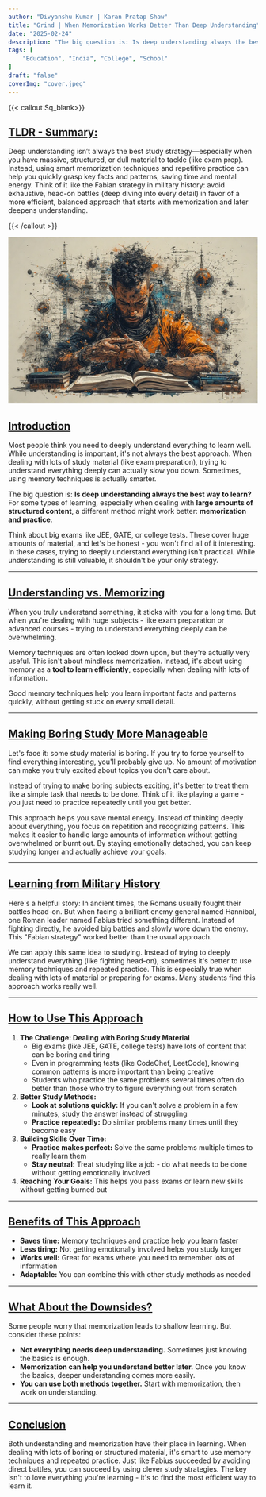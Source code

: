 ```yaml
---
author: "Divyanshu Kumar | Karan Pratap Shaw"
title: "Grind | When Memorization Works Better Than Deep Understanding"
date: "2025-02-24"
description: "The big question is: Is deep understanding always the best way to learn? For some types of learning, especially when dealing with large amounts of structured content, a different method might work better: memorization and practice."
tags: [
    "Education", "India", "College", "School"
]
draft: "false"
coverImg: "cover.jpeg"
---
```


{{< callout Sq_blank>}}
## <u>TLDR - Summary:</u>

Deep understanding isn’t always the best study strategy—especially when you have massive, structured, or dull material to tackle (like exam prep). Instead, using smart memorization techniques and repetitive practice can help you quickly grasp key facts and patterns, saving time and mental energy. Think of it like the Fabian strategy in military history: avoid exhaustive, head-on battles (deep diving into every detail) in favor of a more efficient, balanced approach that starts with memorization and later deepens understanding.

{{< /callout >}}

![Image](cover.jpeg)

## <u>Introduction</u>

Most people think you need to deeply understand everything to learn well. While understanding is important, it's not always the best approach. When dealing with lots of study material (like exam preparation), trying to understand everything deeply can actually slow you down. Sometimes, using memory techniques is actually smarter.

The big question is: **Is deep understanding always the best way to learn?** For some types of learning, especially when dealing with **large amounts of structured content**, a different method might work better: **memorization and practice**.

Think about big exams like JEE, GATE, or college tests. These cover huge amounts of material, and let's be honest - you won't find all of it interesting. In these cases, trying to deeply understand everything isn't practical. While understanding is still valuable, it shouldn't be your only strategy.

---

## <u>Understanding vs. Memorizing</u>

When you truly understand something, it sticks with you for a long time. But when you're dealing with huge subjects - like exam preparation or advanced courses - trying to understand everything deeply can be overwhelming.

Memory techniques are often looked down upon, but they're actually very useful. This isn't about mindless memorization. Instead, it's about using memory as a **tool to learn efficiently**, especially when dealing with lots of information.

Good memory techniques help you learn important facts and patterns quickly, without getting stuck on every small detail.

---

## <u>Making Boring Study More Manageable</u>

Let's face it: some study material is boring. If you try to force yourself to find everything interesting, you'll probably give up. No amount of motivation can make you truly excited about topics you don't care about.

Instead of trying to make boring subjects exciting, it's better to treat them like a simple task that needs to be done. Think of it like playing a game - you just need to practice repeatedly until you get better.

This approach helps you save mental energy. Instead of thinking deeply about everything, you focus on repetition and recognizing patterns. This makes it easier to handle large amounts of information without getting overwhelmed or burnt out. By staying emotionally detached, you can keep studying longer and actually achieve your goals.

---

## <u>Learning from Military History</u>

Here's a helpful story: In ancient times, the Romans usually fought their battles head-on. But when facing a brilliant enemy general named Hannibal, one Roman leader named Fabius tried something different. Instead of fighting directly, he avoided big battles and slowly wore down the enemy. This "Fabian strategy" worked better than the usual approach.

We can apply this same idea to studying. Instead of trying to deeply understand everything (like fighting head-on), sometimes it's better to use memory techniques and repeated practice. This is especially true when dealing with lots of material or preparing for exams. Many students find this approach works really well.

---

## <u>How to Use This Approach</u>

1. **The Challenge: Dealing with Boring Study Material**
    - Big exams (like JEE, GATE, college tests) have lots of content that can be boring and tiring
    - Even in programming tests (like CodeChef, LeetCode), knowing common patterns is more important than being creative
    - Students who practice the same problems several times often do better than those who try to figure everything out from scratch
2. **Better Study Methods:**
    - **Look at solutions quickly:** If you can't solve a problem in a few minutes, study the answer instead of struggling
    - **Practice repeatedly:** Do similar problems many times until they become easy
3. **Building Skills Over Time:**
    - **Practice makes perfect:** Solve the same problems multiple times to really learn them
    - **Stay neutral:** Treat studying like a job - do what needs to be done without getting emotionally involved
4. **Reaching Your Goals:** This helps you pass exams or learn new skills without getting burned out

---

## <u>Benefits of This Approach</u>

- **Saves time:** Memory techniques and practice help you learn faster
- **Less tiring:** Not getting emotionally involved helps you study longer
- **Works well:** Great for exams where you need to remember lots of information
- **Adaptable:** You can combine this with other study methods as needed

---

## <u>What About the Downsides?</u>

Some people worry that memorization leads to shallow learning. But consider these points:

- **Not everything needs deep understanding.** Sometimes just knowing the basics is enough.
- **Memorization can help you understand better later.** Once you know the basics, deeper understanding comes more easily.
- **You can use both methods together.** Start with memorization, then work on understanding.

---

## <u>Conclusion</u>

Both understanding and memorization have their place in learning. When dealing with lots of boring or structured material, it's smart to use memory techniques and repeated practice. Just like Fabius succeeded by avoiding direct battles, you can succeed by using clever study strategies. The key isn't to love everything you're learning - it's to find the most efficient way to learn it.